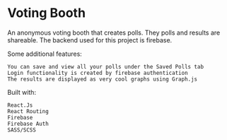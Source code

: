 Voting Booth
================

An anonymous voting booth that creates polls. They polls and results are shareable. The backend used for this project is firebase.

Some additional features:

    You can save and view all your polls under the Saved Polls tab
    Login functionality is created by firebase authentication
    The results are displayed as very cool graphs using Graph.js

Built with:

    React.Js
    React Routing
    Firebase
    Firebase Auth
    SASS/SCSS
